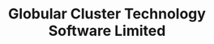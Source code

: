 ---
layout: home
title: "Globular Cluster Technology Software Limited"
description: ""
lang: en
permalink: /en/
---
